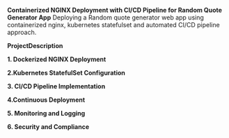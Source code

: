 
**Containerized NGINX Deployment with CI/CD Pipeline for Random Quote Generator App**
Deploying a Random quote generator web app using containerized nginx, kubernetes statefulset and automated CI/CD pipeline approach.

 **ProjectDescription**


 **1. Dockerized NGINX Deployment**

 **2.Kubernetes StatefulSet Configuration**

 **3. CI/CD Pipeline Implementation**

 **4.Continuous Deployment**

 **5. Monitoring and Logging**

 **6. Security and Compliance**
